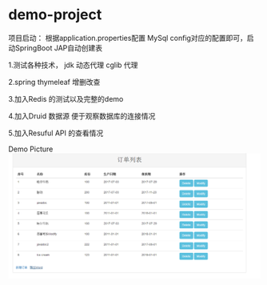 # demo-project

项目启动：
	根据application.properties配置 MySql config对应的配置即可，启动SpringBoot JAP自动创建表     

1.测试各种技术， jdk 动态代理 cglib 代理         

2.spring thymeleaf 增删改查         

3.加入Redis 的测试以及完整的demo  
   
4.加入Druid 数据源 便于观察数据库的连接情况      

5.加入Resuful API 的查看情况           

Demo Picture
![image](https://github.com/ninuxGithub/demo-project/blob/master/demo.png)



